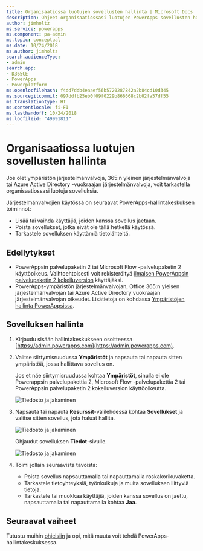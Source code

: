```yaml
---
title: Organisaatiossa luotujen sovellusten hallinta | Microsoft Docs
description: Ohjeet organisaatiossasi luotujen PowerApps-sovellusten hallintaan
author: jimholtz
ms.service: powerapps
ms.component: pa-admin
ms.topic: conceptual
ms.date: 10/24/2018
ms.author: jimholtz
search.audienceType:
- admin
search.app:
- D365CE
- PowerApps
- Powerplatform
ms.openlocfilehash: f4dd7ddb4eaaef56b5720287842a2b84cd10d345
ms.sourcegitcommit: 097ddfb25eb0f09f0229b866668c2b02fa57df55
ms.translationtype: HT
ms.contentlocale: fi-FI
ms.lasthandoff: 10/24/2018
ms.locfileid: "49991811"
---
```

# <a name="manage-apps-created-in-your-organization"></a>Organisaatiossa luotujen sovellusten hallinta 
Jos olet ympäristön järjestelmänvalvoja, 365:n yleinen järjestelmänvalvoja tai Azure Active Directory -vuokraajan järjestelmänvalvoja, voit tarkastella organisaatiossasi luotuja sovelluksia.

Järjestelmänvalvojien käytössä on seuraavat PowerApps-hallintakeskuksen toiminnot:
* Lisää tai vaihda käyttäjiä, joiden kanssa sovellus jaetaan.
* Poista sovellukset, jotka eivät ole tällä hetkellä käytössä.
* Tarkastele sovelluksen käyttämiä tietolähteitä.

## <a name="prerequisites"></a>Edellytykset
* PowerAppsin palvelupaketin 2 tai Microsoft Flow -palvelupaketin 2 käyttöoikeus. Vaihtoehtoisesti voit rekisteröityä [ilmaisen PowerAppsin palvelupaketin 2 kokeiluversion](https://web.powerapps.com/signup?redirect=marketing&email=) käyttäjäksi.
* PowerApps-ympäristön järjestelmänvalvojan, Office 365:n yleisen järjestelmänvalvojan tai Azure Active Directory vuokraajan järjestelmänvalvojan oikeudet. Lisätietoja on kohdassa [Ympäristöjen hallinta PowerAppsissa](environments-administration.md).

## <a name="manage-an-app"></a>Sovelluksen hallinta
1. Kirjaudu sisään hallintakeskukseen osoitteessa [https://admin.powerapps.com](https://admin.powerapps.com).
2. Valitse siirtymisruudussa **Ympäristöt** ja napsauta tai napauta sitten ympäristöä, jossa hallittava sovellus on.

    Jos et näe siirtymisruudussa kohtaa **Ympäristöt**, sinulla ei ole Powerappsin palvelupakettia 2, Microsoft Flow -palvelupakettia 2 tai PowerAppsin palvelupaketin 2 kokeiluversion käyttöoikeutta.

    ![Tiedosto ja jakaminen](./media/admin-manage-apps/environment.png)
3. Napsauta tai napauta **Resurssit**-välilehdessä kohtaa **Sovellukset** ja valitse sitten sovellus, jota haluat hallita.

   ![Tiedosto ja jakaminen](./media/admin-manage-apps/resources.png)

    Ohjaudut sovelluksen **Tiedot**-sivulle.

    ![Tiedosto ja jakaminen](./media/admin-manage-apps/app-details.png)
4. Toimi jollain seuraavista tavoista:

    * Poista sovellus napsauttamalla tai napauttamalla roskakorikuvaketta.
    * Tarkastele tietoyhteyksiä, työnkulkuja ja muita sovelluksen liittyviä tietoja.
    * Tarkastele tai muokkaa käyttäjiä, joiden kanssa sovellus on jaettu, napsauttamalla tai napauttamalla kohtaa **Jaa**.

## <a name="next-steps"></a>Seuraavat vaiheet
Tutustu muihin [ohjeisiin](signup-for-powerapps-admin.md) ja opi, mitä muuta voit tehdä PowerApps-hallintakeskuksessa.
